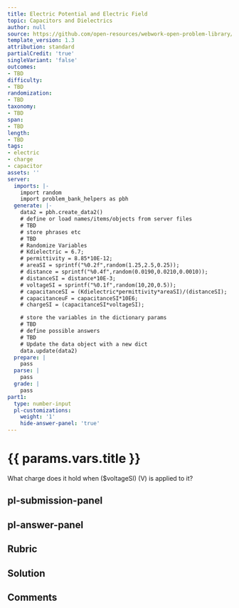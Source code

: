 ```yaml
---
title: Electric Potential and Electric Field
topic: Capacitors and Dielectrics
author: null
source: https://github.com/open-resources/webwork-open-problem-library/tree/master/Contrib/BrockPhysics/College_Physics_Urone/19.Electric_Potential_and_Electric_Field/19-05.Capacitors_and_Dielectrics/NU_U17_19_05_009.pg
template_version: 1.3
attribution: standard
partialCredit: 'true'
singleVariant: 'false'
outcomes:
- TBD
difficulty:
- TBD
randomization:
- TBD
taxonomy:
- TBD
span:
- TBD
length:
- TBD
tags:
- electric
- charge
- capacitor
assets: ''
server:
  imports: |-
    import random
    import problem_bank_helpers as pbh
  generate: |-
    data2 = pbh.create_data2()
    # define or load names/items/objects from server files
    # TBD
    # store phrases etc
    # TBD
    # Randomize Variables
    # Kdielectric = 6.7;
    # permittivity = 8.85*10E-12;
    # areaSI = sprintf("%0.2f",random(1.25,2.5,0.25));
    # distance = sprintf("%0.4f",random(0.0190,0.0210,0.0010));
    # distanceSI = distance*10E-3;
    # voltageSI = sprintf("%0.1f",random(10,20,0.5));
    # capacitanceSI = (Kdielectric*permittivity*areaSI)/(distanceSI);
    # capacitanceuF = capacitanceSI*10E6;
    # chargeSI = (capacitanceSI*voltageSI);

    # store the variables in the dictionary params
    # TBD
    # define possible answers
    # TBD
    # Update the data object with a new dict
    data.update(data2)
  prepare: |
    pass
  parse: |
    pass
  grade: |
    pass
part1:
  type: number-input
  pl-customizations:
    weight: '1'
    hide-answer-panel: 'true'
---
```


# {{ params.vars.title }} 


What charge does it hold when ($voltageSI) (V) is applied to it?


## pl-submission-panel 


## pl-answer-panel 


## Rubric 


## Solution 


## Comments 


